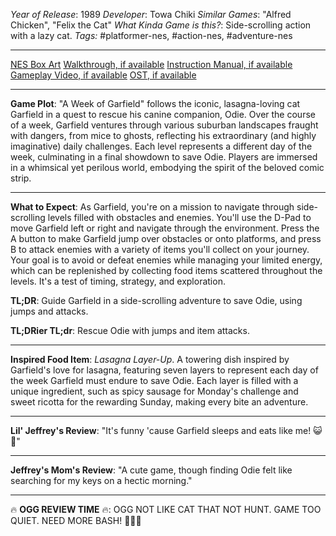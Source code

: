 *Year of Release*: 1989
*Developer*: Towa Chiki
*Similar Games*: "Alfred Chicken", "Felix the Cat"
*What Kinda Game is this?*: Side-scrolling action with a lazy cat.
*Tags:* #platformer-nes, #action-nes, #adventure-nes

---
[NES Box Art](https://www.google.com/search?tbm=isch&q=NES+Box+Art+A+Week+of+Garfield) 
[Walkthrough, if available](https://www.google.com/search?q=Walkthrough+NES+A+Week+of+Garfield)
[Instruction Manual, if available](https://www.google.com/search?q=NES+Instruction+Manual+A+Week+of+Garfield)
[Gameplay Video, if available](https://www.youtube.com/results?search_query=gameplay+NES+A+Week+of+Garfield) 
[OST, if available](https://www.youtube.com/results?search_query=gameplay+NES+A+Week+of+Garfield+OST)

- - -
**Game Plot**: "A Week of Garfield" follows the iconic, lasagna-loving cat Garfield in a quest to rescue his canine companion, Odie. Over the course of a week, Garfield ventures through various suburban landscapes fraught with dangers, from mice to ghosts, reflecting his extraordinary (and highly imaginative) daily challenges. Each level represents a different day of the week, culminating in a final showdown to save Odie. Players are immersed in a whimsical yet perilous world, embodying the spirit of the beloved comic strip.

- - -
**What to Expect**: As Garfield, you're on a mission to navigate through side-scrolling levels filled with obstacles and enemies. You'll use the D-Pad to move Garfield left or right and navigate through the environment. Press the A button to make Garfield jump over obstacles or onto platforms, and press B to attack enemies with a variety of items you'll collect on your journey. Your goal is to avoid or defeat enemies while managing your limited energy, which can be replenished by collecting food items scattered throughout the levels. It's a test of timing, strategy, and exploration.

**TL;DR**: Guide Garfield in a side-scrolling adventure to save Odie, using jumps and attacks.

**TL;DRier TL;dr**: Rescue Odie with jumps and item attacks.

---
**Inspired Food Item**: *Lasagna Layer-Up*. A towering dish inspired by Garfield's love for lasagna, featuring seven layers to represent each day of the week Garfield must endure to save Odie. Each layer is filled with a unique ingredient, such as spicy sausage for Monday's challenge and sweet ricotta for the rewarding Sunday, making every bite an adventure.

---
**Lil' Jeffrey's Review**: "It's funny 'cause Garfield sleeps and eats like me! 😺🍝"

---
**Jeffrey's Mom's Review**: "A cute game, though finding Odie felt like searching for my keys on a hectic morning."

---
🔥 **OGG REVIEW TIME** 🔥: OGG NOT LIKE CAT THAT NOT HUNT. GAME TOO QUIET. NEED MORE BASH! 🐾🍖🔥